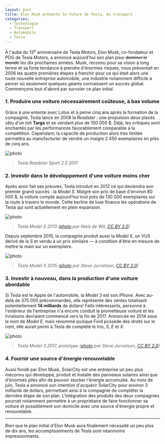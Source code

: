 ```yaml
---
layout: post
title: Elon Musk présente le future de Tesla, du transport
categories:
  - Technologie
  - Transport
  - Automobile
  - Tesla
---
```


À l'aube du 13<sup>e</sup> anniversaire de Tesla Motors, Elon Musk, co-fondateur et PDG de Tesla Motors, a annoncé
aujourd'hui son plan pour ~~dominer le monde~~ les dix prochaines années. Musk, reconnu pour sa vision à long
terme et sa forte tendance à prendre d'énormes risques, nous présentait en 2006 les quatre premières étapes à
franchir pour ce qui était alors une toute nouvelle entreprise automobile, une industrie notamment difficile
à percer où seulement quelques géants connaissent un succès global. Commençons tout d'abord par survoler ce
plan initial.

### 1. Produire une voiture nécessairement coûteuse, à bas volume

Grâce à une entente avec Lotus et à peine cinq ans après la formation de la compagnie, Tesla lance en 2008
la *Roadster* : une propulsion deux places vêtu d'un toit **Targa** et se vendant plus de 100 000 $. Déjà, les
critiques sont enchantés par les performances favorablement comparable à la compétition. Cependant, la capacité
de production alors très limitée permettra au manufacturier de vendre un maigre 2 450 exemplaires en près de
cinq ans. 

<img alt="photo" title="Tesla Roadster Sport 2.5 2011" class="img-responsive" src="https://upload.wikimedia.org/wikipedia/commons/thumb/3/3a/Roadster_2.5_windmills_trimmed.jpg/1024px-Roadster_2.5_windmills_trimmed.jpg">

> *Tesla Roadster Sport 2.5 2011*

### 2. Investir dans le développement d'une voiture moins cher

Après avoir fait ses preuves, Tesla introduit en 2012 ce qui deviendra son premier grand succès : la *Model S*.
Malgré son prix de base d'environ 80 000 $, la voiture compte aujourd'hui tout près de 130 000 exemplaires sur
la route à travers le monde. Cette berline de luxe finance les opérations de Tesla qui sont actuellement en plein
expansion.

<img alt="photo" title="Tesla Model S 2013" class="img-responsive" src="https://upload.wikimedia.org/wikipedia/commons/thumb/c/c3/2013_Tesla_Model_S_%2811322176214%29_cropped.jpg/800px-2013_Tesla_Model_S_%2811322176214%29_cropped.jpg">

> *Tesla Model S 2013 ([photo](https://www.flickr.com/photos/nielsautos/11322176214/) par Niels de Wit, [CC BY 2.0](https://creativecommons.org/licenses/by/2.0/))*

Depuis septembre 2015, la compagnie produit aussi la *Model X*, un VUS dérivé de la *S* et vendu à un
prix similaire &mdash; à condition d'être en mesure de mettre la main sur un exemplaire.

<img alt="photo" title="Tesla Model X 2015" class="img-responsive" src="https://upload.wikimedia.org/wikipedia/commons/thumb/a/ab/Tesla_Model_X_vin0002_trimmed.jpg/1024px-Tesla_Model_X_vin0002_trimmed.jpg">

> *Tesla Model X 2015 ([photo](https://www.flickr.com/photos/jurvetson/21359255903/) par Steve Jurvetson, [CC BY 2.0](https://creativecommons.org/licenses/by/2.0/))*

### 3. Investir à nouveau, dans la production d'une voiture abordable

Si Tesla est le Apple de l'automobile, la *Model 3* est son *iPhone*. Avec au-delà de 375 000 précommandes, elle
représente des ventes totalisant potentiellement **14 milliards** de dollars! Faits intéressants, personne à
l'extérieur de l'entreprise n'a encore conduit la prometteuse voiture et les livraisons devraient commencé vers
la fin de 2017. Annoncée en 2014 sous le nom de *Model E*, mais renommé puisque Ford possède des droits sur le
nom, elle aurait permi à Tesla de complété le trio, *S*, *E* et *X*.

<img alt="photo" title="Tesla Model 3 2017, prototype" class="img-responsive" src="https://upload.wikimedia.org/wikipedia/commons/thumb/f/f3/Candy_Red_Tesla_Model_3_trimmed_2.jpg/1024px-Candy_Red_Tesla_Model_3_trimmed_2.jpg">

> *Tesla Model 3 2017, prototype ([photo](https://www.flickr.com/photos/jurvetson/26173837075) par Steve Jurvetson, [CC BY 2.0](https://creativecommons.org/licenses/by/2.0/))*

### 4. Fournir une source d'énergie renouvelable

Aussi fondé par Elon Musk, SolarCity est une entreprise un peu plus méconnu qui développe, produit et installe des
panneaux solaires ainsi que d'énormes piles afin de pouvoir stocker l'énergie accumulée. Au mois de juin, Tesla
a annoncé son intention d'acquérir SolarCity pour environ 3 milliards de dollars, permettant ainsi à la compagnie
de compléter la dernière étape de son plan. L'intégration des produits des deux compagnies pourrait notamment
permettre à un propriétaire de faire fonctionner sa voiture et possiblement son domicile avec une source d'énergie
propre et renouvelable.

---

Bien que le plan initial d'Elon Musk aura finalement nécessité un peu plus de dix ans, les accomplissements de
Tesla sont néanmoins impressionnants.

